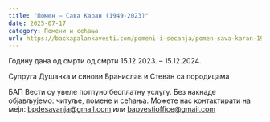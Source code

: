 ```yaml
---
title: "Помен – Сава Каран (1949-2023)"
date: 2025-07-17
category: Помени и сећања
url: https://backapalankavesti.com/pomeni-i-secanja/pomen-sava-karan-1949-2023/
---
```


Годину дана од смрти од смрти
15.12.2023. – 15.12.2024.

Супруга Душанка и синови Бранислав и Стеван са породицама

БАП Вести су увеле потпуно бесплатну услугу. Без накнаде објављујемо: читуље, помене и сећања. Можете нас контактирати на мејл: bpdesavanja@gmail.com или bapvestioffice@gmail.com
